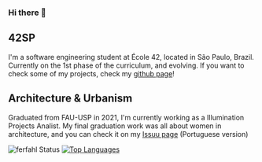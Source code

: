 ### Hi there 👋

## 42SP
I'm a software engineering student at École 42, located in São Paulo, Brazil.
Currently on the 1st phase of the curriculum, and evolving.
If you want to check some of my projects, check my [github page](https://ferfahl.github.io/)!

## Architecture & Urbanism
Graduated from FAU-USP in 2021, I'm currently working as a Illumination Projects Analist.
My final graduation work was all about women in architecture, and you can check it on my [Issuu page](https://issuu.com/fern_fahl/docs/tfg_representatividade_feminina_na_arquitetura_-_f) (Portuguese version)

![ferfahl Status](https://github-readme-stats.vercel.app/api?username=ferfahl&show_icons=true) [![Top Languages](https://github-readme-stats.vercel.app/api/top-langs/?username=ferfahl&layout=compact)](https://github.com/ferfahl/github-readme-stats)
